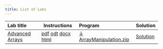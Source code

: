 ```yaml
---
title: List of Labs
---
```


<!-- this is a draft -->
<!-- TODO: how do you make this better ux? otherwise continue generating it... -->

| Lab title | Instructions | Program | Solution |
| :-- | --- | :--- | :--- |
| [Advanced Arrays](labs/AdvancedArrays/index.html) | [pdf](labs/AdvancedArrays/index.pdf) [odt](labs/AdvancedArrays/index.odt) [docx](labs/AdvancedArrays/index.docx) [html](labs/AdvancedArrays/index.html) | [↓ ArrayManipulation.zip](../labs/AdvancedArrays/ArrayManipulation.zip) | [Solution](../labs/AdvancedArrays/Solution_ArrayManipulation.zip) |


<!-- <tr class="even">
<td style="text-align: left;"><a href="ArrayBasics/">ArrayBasics</a></td>
<td><a href="ArrayBasics/index.pdf">↓ pdf</a>, <a href="ArrayBasics/index.odt">↓ odt</a>, <a href="ArrayBasics/index.docx">↓ docx</a>, <a href="ArrayBasics/index.html">↓ html</a></td>
<td></td>
</tr>
<tr class="odd">
<td style="text-align: left;"><a href="ArrayOperations/">ArrayOperations</a></td>
<td><a href="ArrayOperations/index.pdf">↓ pdf</a>, <a href="ArrayOperations/index.odt">↓ odt</a>, <a href="ArrayOperations/index.docx">↓ docx</a>, <a href="ArrayOperations/index.html">↓ html</a></td>
<td></td>
</tr>
<tr class="even">
<td style="text-align: left;"><a href="Booleans/">Booleans</a></td>
<td><a href="Booleans/index.pdf">↓ pdf</a>, <a href="Booleans/index.odt">↓ odt</a>, <a href="Booleans/index.docx">↓ docx</a>, <a href="Booleans/index.html">↓ html</a></td>
<td></td>
</tr>
<tr class="odd">
<td style="text-align: left;"><a href="Casting/">Casting</a></td>
<td><a href="Casting/index.pdf">↓ pdf</a>, <a href="Casting/index.odt">↓ odt</a>, <a href="Casting/index.docx">↓ docx</a>, <a href="Casting/index.html">↓ html</a></td>
<td></td>
</tr>
<tr class="even">
<td style="text-align: left;"><a href="Char/">Char</a></td>
<td><a href="Char/index.pdf">↓ pdf</a>, <a href="Char/index.odt">↓ odt</a>, <a href="Char/index.docx">↓ docx</a>, <a href="Char/index.html">↓ html</a></td>
<td></td>
</tr>
<tr class="odd">
<td style="text-align: left;"><a href="ChemicalElements/">ChemicalElements</a></td>
<td><a href="ChemicalElements/index.pdf">↓ pdf</a>, <a href="ChemicalElements/index.odt">↓ odt</a>, <a href="ChemicalElements/index.docx">↓ docx</a>, <a href="ChemicalElements/index.html">↓ html</a></td>
<td><a href="../labs/ChemicalElements/ChemicalElements.zip">↓ ChemicalElements.zip</a></td>
</tr>
<tr class="even">
<td style="text-align: left;"><a href="ClassDiagram/">ClassDiagram</a></td>
<td><a href="ClassDiagram/index.pdf">↓ pdf</a>, <a href="ClassDiagram/index.odt">↓ odt</a>, <a href="ClassDiagram/index.docx">↓ docx</a>, <a href="ClassDiagram/index.html">↓ html</a></td>
<td></td>
</tr>
<tr class="odd">
<td style="text-align: left;"><a href="FirstProgram/">FirstProgram</a></td>
<td><a href="FirstProgram/index.pdf">↓ pdf</a>, <a href="FirstProgram/index.odt">↓ odt</a>, <a href="FirstProgram/index.docx">↓ docx</a>, <a href="FirstProgram/index.html">↓ html</a></td>
<td><a href="../labs/FirstProgram/InitialSolution.zip">↓ InitialSolution.zip</a></td>
</tr>
<tr class="even">
<td style="text-align: left;"><a href="For/">For</a></td>
<td><a href="For/index.pdf">↓ pdf</a>, <a href="For/index.odt">↓ odt</a>, <a href="For/index.docx">↓ docx</a>, <a href="For/index.html">↓ html</a></td>
<td></td>
</tr>
<tr class="odd">
<td style="text-align: left;"><a href="Foreach/">Foreach</a></td>
<td><a href="Foreach/index.pdf">↓ pdf</a>, <a href="Foreach/index.odt">↓ odt</a>, <a href="Foreach/index.docx">↓ docx</a>, <a href="Foreach/index.html">↓ html</a></td>
<td><a href="../labs/Foreach/Library.zip">↓ Library.zip</a></td>
</tr>
<tr class="even">
<td style="text-align: left;"><a href="HelloWorld/">HelloWorld</a></td>
<td><a href="HelloWorld/index.pdf">↓ pdf</a>, <a href="HelloWorld/index.odt">↓ odt</a>, <a href="HelloWorld/index.docx">↓ docx</a>, <a href="HelloWorld/index.html">↓ html</a></td>
<td><a href="../labs/HelloWorld/HelloWorld_Solution.zip">↓ HelloWorld_Solution.zip</a></td>
</tr>
<tr class="odd">
<td style="text-align: left;"><a href="If/">If</a></td>
<td><a href="If/index.pdf">↓ pdf</a>, <a href="If/index.odt">↓ odt</a>, <a href="If/index.docx">↓ docx</a>, <a href="If/index.html">↓ html</a></td>
<td></td>
</tr>
<tr class="even">
<td style="text-align: left;"><a href="IfAndSwitch/">IfAndSwitch</a></td>
<td><a href="IfAndSwitch/index.pdf">↓ pdf</a>, <a href="IfAndSwitch/index.odt">↓ odt</a>, <a href="IfAndSwitch/index.docx">↓ docx</a>, <a href="IfAndSwitch/index.html">↓ html</a></td>
<td></td>
</tr>
<tr class="odd">
<td style="text-align: left;"><a href="IncrementDecrement/">IncrementDecrement</a></td>
<td><a href="IncrementDecrement/index.pdf">↓ pdf</a>, <a href="IncrementDecrement/index.odt">↓ odt</a>, <a href="IncrementDecrement/index.docx">↓ docx</a>, <a href="IncrementDecrement/index.html">↓ html</a></td>
<td></td>
</tr>
<tr class="even">
<td style="text-align: left;"><a href="Introduction/">Introduction</a></td>
<td><a href="Introduction/index.pdf">↓ pdf</a>, <a href="Introduction/index.odt">↓ odt</a>, <a href="Introduction/index.docx">↓ docx</a>, <a href="Introduction/index.html">↓ html</a></td>
<td></td>
</tr>
<tr class="odd">
<td style="text-align: left;"><a href="PreciseRectangle/">PreciseRectangle</a></td>
<td><a href="PreciseRectangle/index.pdf">↓ pdf</a>, <a href="PreciseRectangle/index.odt">↓ odt</a>, <a href="PreciseRectangle/index.docx">↓ docx</a>, <a href="PreciseRectangle/index.html">↓ html</a></td>
<td><a href="../labs/PreciseRectangle/Circle_Solution.zip">↓ Circle_Solution.zip</a></td>
</tr>
<tr class="even">
<td style="text-align: left;"><a href="Random/">Random</a></td>
<td><a href="Random/index.pdf">↓ pdf</a>, <a href="Random/index.odt">↓ odt</a>, <a href="Random/index.docx">↓ docx</a>, <a href="Random/index.html">↓ html</a></td>
<td></td>
</tr>
<tr class="odd">
<td style="text-align: left;"><a href="Rectangle/">Rectangle</a></td>
<td><a href="Rectangle/index.pdf">↓ pdf</a>, <a href="Rectangle/index.odt">↓ odt</a>, <a href="Rectangle/index.docx">↓ docx</a>, <a href="Rectangle/index.html">↓ html</a></td>
<td><a href="../labs/Rectangle/Enriched_Rectangle.zip">↓ Enriched_Rectangle.zip</a> <a href="../labs/Rectangle/Rectangle.zip">↓ Rectangle.zip</a></td>
</tr>
<tr class="even">
<td style="text-align: left;"><a href="Static/">Static</a></td>
<td><a href="Static/index.pdf">↓ pdf</a>, <a href="Static/index.odt">↓ odt</a>, <a href="Static/index.docx">↓ docx</a>, <a href="Static/index.html">↓ html</a></td>
<td></td>
</tr>
<tr class="odd">
<td style="text-align: left;"><a href="UserInput/">UserInput</a></td>
<td><a href="UserInput/index.pdf">↓ pdf</a>, <a href="UserInput/index.odt">↓ odt</a>, <a href="UserInput/index.docx">↓ docx</a>, <a href="UserInput/index.html">↓ html</a></td>
<td><a href="../labs/UserInput/PersonalizedWelcomeMessage_Solution.zip">↓ PersonalizedWelcomeMessage_Solution.zip</a></td>
</tr>
<tr class="even">
<td style="text-align: left;"><a href="ValidatingInput/">ValidatingInput</a></td>
<td><a href="ValidatingInput/index.pdf">↓ pdf</a>, <a href="ValidatingInput/index.odt">↓ odt</a>, <a href="ValidatingInput/index.docx">↓ docx</a>, <a href="ValidatingInput/index.html">↓ html</a></td>
<td><a href="../labs/ValidatingInput/LoanCalculator.zip">↓ LoanCalculator.zip</a> <a href="../labs/ValidatingInput/Solution_LoanCalculator.zip">↓ Solution_LoanCalculator.zip</a></td>
</tr>
<tr class="odd">
<td style="text-align: left;"><a href="Variables/">Variables</a></td>
<td><a href="Variables/index.pdf">↓ pdf</a>, <a href="Variables/index.odt">↓ odt</a>, <a href="Variables/index.docx">↓ docx</a>, <a href="Variables/index.html">↓ html</a></td>
<td></td>
</tr>
<tr class="even">
<td style="text-align: left;"><a href="While/">While</a></td>
<td><a href="While/index.pdf">↓ pdf</a>, <a href="While/index.odt">↓ odt</a>, <a href="While/index.docx">↓ docx</a>, <a href="While/index.html">↓ html</a></td>
<td></td>
</tr>
</tbody> -->